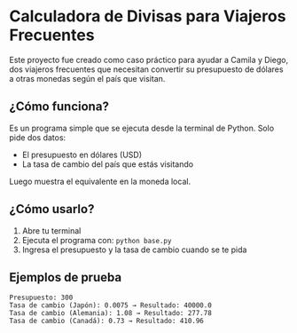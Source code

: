 # Calculadora de Divisas para Viajeros Frecuentes 

Este proyecto fue creado como caso práctico para ayudar a Camila y Diego, dos viajeros frecuentes que necesitan convertir su presupuesto de dólares a otras monedas según el país que visitan.

## ¿Cómo funciona?

Es un programa simple que se ejecuta desde la terminal de Python. Solo pide dos datos:

- El presupuesto en dólares (USD)
- La tasa de cambio del país que estás visitando

Luego muestra el equivalente en la moneda local.

## ¿Cómo usarlo?

1. Abre tu terminal
2. Ejecuta el programa con: `python base.py`
3. Ingresa el presupuesto y la tasa de cambio cuando se te pida

## Ejemplos de prueba

```plaintext
Presupuesto: 300
Tasa de cambio (Japón): 0.0075 → Resultado: 40000.0
Tasa de cambio (Alemania): 1.08 → Resultado: 277.78
Tasa de cambio (Canadá): 0.73 → Resultado: 410.96
